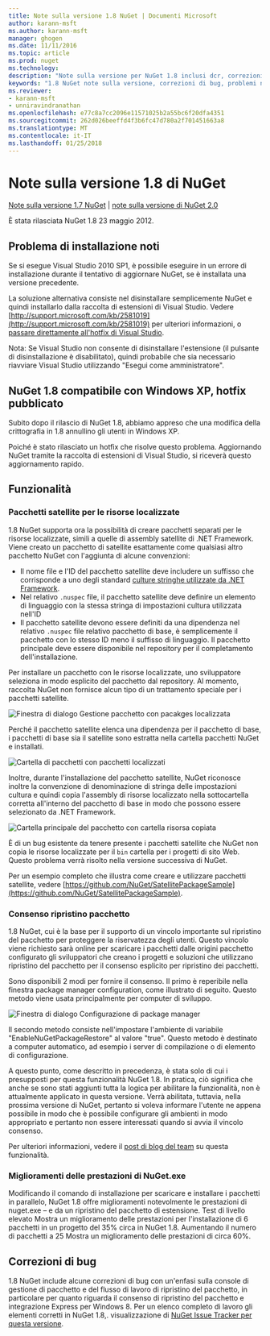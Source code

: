 ```yaml
---
title: Note sulla versione 1.8 NuGet | Documenti Microsoft
author: karann-msft
ms.author: karann-msft
manager: ghogen
ms.date: 11/11/2016
ms.topic: article
ms.prod: nuget
ms.technology: 
description: "Note sulla versione per NuGet 1.8 inclusi dcr, correzioni di bug, le funzionalità aggiunte e problemi noti."
keywords: "1.8 NuGet note sulla versione, correzioni di bug, problemi noti, aggiunta di funzionalità, eseguire"
ms.reviewer:
- karann-msft
- unniravindranathan
ms.openlocfilehash: e77c8a7cc2096e11571025b2a55bc6f20dfa4351
ms.sourcegitcommit: 262d026beeffd4f3b6fc47d780a2f701451663a8
ms.translationtype: MT
ms.contentlocale: it-IT
ms.lasthandoff: 01/25/2018
---
```

# <a name="nuget-18-release-notes"></a>Note sulla versione 1.8 di NuGet

[Note sulla versione 1.7 NuGet](../release-notes/nuget-1.7.md) | [note sulla versione di NuGet 2.0](../release-notes/nuget-2.0.md)

È stata rilasciata NuGet 1.8 23 maggio 2012.

## <a name="known-installation-issue"></a>Problema di installazione noti
Se si esegue Visual Studio 2010 SP1, è possibile eseguire in un errore di installazione durante il tentativo di aggiornare NuGet, se è installata una versione precedente.

La soluzione alternativa consiste nel disinstallare semplicemente NuGet e quindi installarlo dalla raccolta di estensioni di Visual Studio.  Vedere [http://support.microsoft.com/kb/2581019](http://support.microsoft.com/kb/2581019) per ulteriori informazioni, o [passare direttamente all'hotfix di Visual Studio](http://bit.ly/vsixcertfix).

Nota: Se Visual Studio non consente di disinstallare l'estensione (il pulsante di disinstallazione è disabilitato), quindi probabile che sia necessario riavviare Visual Studio utilizzando "Esegui come amministratore".

## <a name="nuget-18-incompatible-with-windows-xp-hotfix-published"></a>NuGet 1.8 compatibile con Windows XP, hotfix pubblicato

Subito dopo il rilascio di NuGet 1.8, abbiamo appreso che una modifica della crittografia in 1.8 annullino gli utenti in Windows XP.

Poiché è stato rilasciato un hotfix che risolve questo problema.  Aggiornando NuGet tramite la raccolta di estensioni di Visual Studio, si riceverà questo aggiornamento rapido.

## <a name="features"></a>Funzionalità

### <a name="satellite-packages-for-localized-resources"></a>Pacchetti satellite per le risorse localizzate
1.8 NuGet supporta ora la possibilità di creare pacchetti separati per le risorse localizzate, simili a quelle di assembly satellite di .NET Framework.  Viene creato un pacchetto di satellite esattamente come qualsiasi altro pacchetto NuGet con l'aggiunta di alcune convenzioni:

* Il nome file e l'ID del pacchetto satellite deve includere un suffisso che corrisponde a uno degli standard [culture stringhe utilizzate da .NET Framework](http://msdn.microsoft.com/goglobal/bb896001.aspx).
* Nel relativo `.nuspec` file, il pacchetto satellite deve definire un elemento di linguaggio con la stessa stringa di impostazioni cultura utilizzata nell'ID
* Il pacchetto satellite devono essere definiti da una dipendenza nel relativo `.nuspec` file relativo pacchetto di base, è semplicemente il pacchetto con lo stesso ID meno il suffisso di linguaggio.  Il pacchetto principale deve essere disponibile nel repository per il completamento dell'installazione.

Per installare un pacchetto con le risorse localizzate, uno sviluppatore seleziona in modo esplicito del pacchetto dal repository. Al momento, raccolta NuGet non fornisce alcun tipo di un trattamento speciale per i pacchetti satellite.

![Finestra di dialogo Gestione pacchetto con pacakges localizzata](./media/dlg-w-loc-packs.png)

Perché il pacchetto satellite elenca una dipendenza per il pacchetto di base, i pacchetti di base sia il satellite sono estratta nella cartella pacchetti NuGet e installati.

![Cartella di pacchetti con pacchetti localizzati](./media/fldr-loc-packs.png)

Inoltre, durante l'installazione del pacchetto satellite, NuGet riconosce inoltre la convenzione di denominazione di stringa delle impostazioni cultura e quindi copia l'assembly di risorse localizzato nella sottocartella corretta all'interno del pacchetto di base in modo che possono essere selezionato da .NET Framework.

![Cartella principale del pacchetto con cartella risorsa copiata](./media/fldr-copied-loc.png)

È di un bug esistente da tenere presente i pacchetti satellite che NuGet non copia le risorse localizzate per il `bin` cartella per i progetti di sito Web.  Questo problema verrà risolto nella versione successiva di NuGet.

Per un esempio completo che illustra come creare e utilizzare pacchetti satellite, vedere [https://github.com/NuGet/SatellitePackageSample](https://github.com/NuGet/SatellitePackageSample).

### <a name="package-restore-consent"></a>Consenso ripristino pacchetto
1.8 NuGet, cui è la base per il supporto di un vincolo importante sul ripristino del pacchetto per proteggere la riservatezza degli utenti. Questo vincolo viene richiesto sarà online per scaricare i pacchetti dalle origini pacchetto configurato gli sviluppatori che creano i progetti e soluzioni che utilizzano ripristino del pacchetto per il consenso esplicito per ripristino dei pacchetti.

Sono disponibili 2 modi per fornire il consenso. Il primo è reperibile nella finestra package manager configuration, come illustrato di seguito.  Questo metodo viene usata principalmente per computer di sviluppo.

![Finestra di dialogo Configurazione di package manager](./media/pr-consent-configdlg.png)

Il secondo metodo consiste nell'impostare l'ambiente di variabile "EnableNuGetPackageRestore" al valore "true".  Questo metodo è destinato a computer automatico, ad esempio i server di compilazione o di elemento di configurazione.

A questo punto, come descritto in precedenza, è stata solo di cui i presupposti per questa funzionalità NuGet 1.8.  In pratica, ciò significa che anche se sono stati aggiunti tutta la logica per abilitare la funzionalità, non è attualmente applicato in questa versione. Verrà abilitata, tuttavia, nella prossima versione di NuGet, pertanto si voleva informare l'utente ne appena possibile in modo che è possibile configurare gli ambienti in modo appropriato e pertanto non essere interessati quando si avvia il vincolo consenso.

Per ulteriori informazioni, vedere il [post di blog del team](http://blog.nuget.org/20120518/package-restore-and-consent.html) su questa funzionalità.

### <a name="nugetexe-performance-improvements"></a>Miglioramenti delle prestazioni di NuGet.exe
Modificando il comando di installazione per scaricare e installare i pacchetti in parallelo, NuGet 1.8 offre miglioramenti notevolmente le prestazioni di nuget.exe – e da un ripristino del pacchetto di estensione.  Test di livello elevato Mostra un miglioramento delle prestazioni per l'installazione di 6 pacchetti in un progetto del 35% circa in NuGet 1.8.  Aumentando il numero di pacchetti a 25 Mostra un miglioramento delle prestazioni di circa 60%.

## <a name="bug-fixes"></a>Correzioni di bug
1.8 NuGet include alcune correzioni di bug con un'enfasi sulla console di gestione di pacchetto e del flusso di lavoro di ripristino del pacchetto, in particolare per quanto riguarda il consenso di ripristino del pacchetto e integrazione Express per Windows 8.
Per un elenco completo di lavoro gli elementi corretti in NuGet 1.8,. visualizzazione di [NuGet Issue Tracker per questa versione](http://nuget.codeplex.com/workitem/list/advanced?keyword=&status=Closed&type=All&priority=All&release=NuGet%201.8&assignedTo=All&component=All&sortField=Votes&sortDirection=Descending&page=0).
